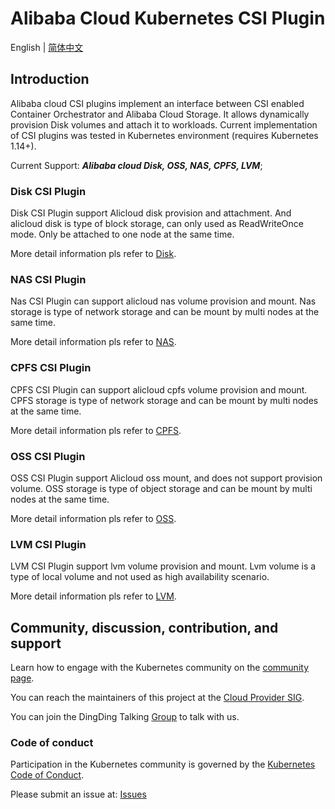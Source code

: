 
# Alibaba Cloud Kubernetes CSI Plugin

English | [简体中文](./README-zh_CN.md)

## Introduction
Alibaba cloud CSI plugins implement an interface between CSI enabled Container
Orchestrator and Alibaba Cloud Storage. It allows dynamically provision Disk
volumes and attach it to workloads.
Current implementation of CSI plugins was tested in Kubernetes environment (requires Kubernetes 1.14+).

Current Support: ***Alibaba cloud Disk, OSS, NAS, CPFS, LVM***;


### Disk CSI Plugin

Disk CSI Plugin support Alicloud disk provision and attachment. And alicloud disk is type of block storage, can only used as ReadWriteOnce mode. Only be attached to one node at the same time.

More detail information pls refer to [Disk](./docs/disk.md).


### NAS CSI Plugin

Nas CSI Plugin can support alicloud nas volume provision and mount. Nas storage is type of network storage and can be mount by multi nodes at the same time.

More detail information pls refer to [NAS](./docs/nas.md).


### CPFS CSI Plugin

CPFS CSI Plugin can support alicloud cpfs volume provision and mount. CPFS storage is type of network storage and can be mount by multi nodes at the same time.

More detail information pls refer to [CPFS](./docs/cpfs.md).


### OSS CSI Plugin

OSS CSI Plugin support Alicloud oss mount, and does not support provision volume. OSS storage is type of object storage and can be mount by multi nodes at the same time.

More detail information pls refer to [OSS](./docs/oss.md).


### LVM CSI Plugin

LVM CSI Plugin support lvm volume provision and mount. Lvm volume is a type of local volume and not used as high availability scenario.

More detail information pls refer to [LVM](./docs/lvm.md).


## Community, discussion, contribution, and support

Learn how to engage with the Kubernetes community on the [community page](https://kubernetes.io/community/).

You can reach the maintainers of this project at the [Cloud Provider SIG](https://github.com/kubernetes/community/tree/master/sig-cloud-provider).

You can join the DingDing Talking [Group](https://qr.dingtalk.com/action/joingroup?code=v1,k1,xxf5eqc7eMgILnXxj9Chab8KNZFoPtD00kaOtTKg/Rk=&_dt_no_comment=1&origin=11) to talk with us.

### Code of conduct

Participation in the Kubernetes community is governed by the [Kubernetes Code of Conduct](code-of-conduct.md).

Please submit an issue at: [Issues](https://github.com/kubernetes-sigs/alibaba-cloud-csi-driver/issues)
